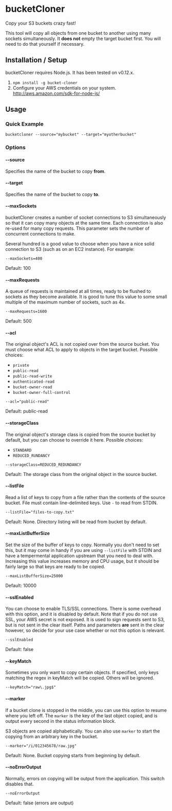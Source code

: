 # bucketCloner
Copy your S3 buckets crazy fast!

This tool will copy all objects from one bucket to another using many sockets
simultaneously.  It **does not** empty the target bucket first.  You will need
to do that yourself if necessary.

## Installation / Setup
bucketCloner requires Node.js.  It has been tested on v0.12.x.

1. `npm install -g bucket-cloner`
1. Configure your AWS credentials on your system.  http://aws.amazon.com/sdk-for-node-js/

## Usage

### Quick Example
```
bucketcloner --source="mybucket" --target="myotherbucket"
```

### Options

#### --source
Specifies the name of the bucket to copy **from**.

#### --target
Specifies the name of the bucket to copy **to**.

#### --maxSockets
bucketCloner creates a number of socket connections to S3 simultaneously so
that it can copy many objects at the same time.  Each connection is also
re-used for many copy requests.  This parameter sets the number of concurrent
connections to make.

Several hundred is a good value to choose when you have a nice solid connection
to S3 (such as on an EC2 instance).  For example:

```
--maxSockets=400
```

Default: 100

#### --maxRequests
A queue of requests is maintained at all times, ready to be flushed to sockets
as they become available.  It is good to tune this value to some small multiple
of the maximum number of sockets, such as 4x.

```
--maxRequests=1600
```

Default: 500

#### --acl
The original object's ACL is not copied over from the source bucket.  You must
choose what ACL to apply to objects in the target bucket. Possible choices:

 - `private`
 - `public-read`
 - `public-read-write`
 - `authenticated-read`
 - `bucket-owner-read`
 - `bucket-owner-full-control`
 
```
--acl="public-read"
```

Default: public-read

#### --storageClass
The original object's storage class is copied from the source bucket by
default, but you can choose to override it here.  Possible choices:

 - `STANDARD`
 - `REDUCED_RUNDANCY`
 
```
--storageClass=REDUCED_REDUNDANCY
```

Default: The storage class from the original object in the source bucket.

#### --listFile
Read a list of keys to copy from a file rather than the contents of the source
bucket.  File must contain line-delimited keys.  Use `-` to read from STDIN.

```
--listFile="files-to-copy.txt"
```

Default:  None.  Directory listing will be read from bucket by default.

#### --maxListBufferSize
Set the size of the buffer of keys to copy.  Normally you don't need to set
this, but it may come in handy if you are using `--listFile` with STDIN and
have a tempermental application upstream that you need to deal with.
Increasing this value increases memory and CPU usage, but it should be
fairly large so that keys are ready to be copied.

```
--maxListBufferSize=25000
```

Default:  10000

#### --sslEnabled
You can choose to enable TLS/SSL connections.  There is some overhead with
this option, and it is disabled by default.  Note that if you do not use SSL,
your AWS secret is not exposed.  It is used to sign requests sent to S3, but
is not sent in the clear itself.  Paths and parameters **are** sent in the
clear however, so decide for your use case whether or not this option is
relevant.

```
--sslEnabled
```

Default: false

#### --keyMatch
Sometimes you only want to copy certain objects.  If specified, only keys
matching the regex in keyMatch will be copied.  Others will be ignored.

```
--keyMatch="raw\.jpg$"
```

#### --marker
If a bucket clone is stopped in the middle, you can use this option to resume
where you left off.  The `marker` is the key of the last object copied, and is
output every second in the status information block.

S3 objects are copied alphabetically.  You can also use `marker` to start the
copying from an arbitrary key in the bucket.

```
--marker="/i/012345678/raw.jpg"
```

Default:  None.  Bucket copying starts from beginning by default.

#### --noErrorOutput
Normally, errors on copying will be output from the application.  This switch
disables that.

```
--noErrorOutput
```

Default: false (errors are output)